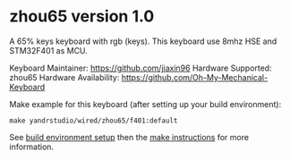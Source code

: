 zhou65 version 1.0
===

A 65% keys keyboard with rgb (keys).
This keyboard use 8mhz HSE and STM32F401 as MCU.

Keyboard Maintainer: https://github.com/jiaxin96
Hardware Supported: zhou65
Hardware Availability: https://github.com/Oh-My-Mechanical-Keyboard 

Make example for this keyboard (after setting up your build environment):

    make yandrstudio/wired/zhou65/f401:default

See [build environment setup](https://docs.qmk.fm/#/getting_started_build_tools) then the [make instructions](https://docs.qmk.fm/#/getting_started_make_guide) for more information.

